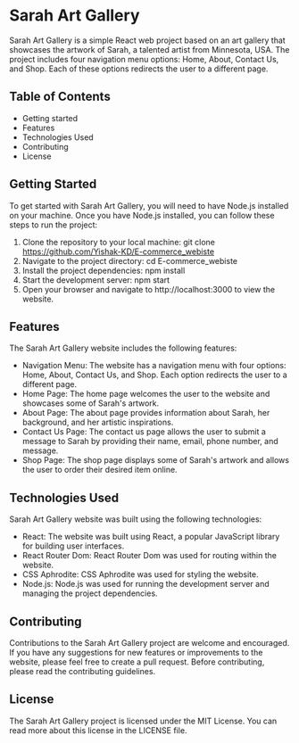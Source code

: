 # Sarah Art Gallery
Sarah Art Gallery is a simple React web project based on an art gallery that showcases the artwork of Sarah, a talented artist from Minnesota, USA. The project includes four navigation menu options: Home, About, Contact Us, and Shop. Each of these options redirects the user to a different page.

## Table of Contents
* Getting started
* Features
* Technologies Used
* Contributing
* License
## Getting Started
To get started with Sarah Art Gallery, you will need to have Node.js installed on your machine. Once you have Node.js installed, you can follow these steps to run the project:

1. Clone the repository to your local machine: git clone https://github.com/Yishak-KD/E-commerce_webiste
2. Navigate to the project directory: cd E-commerce_webiste
3. Install the project dependencies: npm install
4. Start the development server: npm start
5. Open your browser and navigate to http://localhost:3000 to view the website.
## Features
The Sarah Art Gallery website includes the following features:

* Navigation Menu: The website has a navigation menu with four options: Home, About, Contact Us, and Shop. Each option redirects the user to a different page.
* Home Page: The home page welcomes the user to the website and showcases some of Sarah's artwork.
* About Page: The about page provides information about Sarah, her background, and her artistic inspirations.
* Contact Us Page: The contact us page allows the user to submit a message to Sarah by providing their name, email, phone number, and message.
* Shop Page: The shop page displays some of Sarah's artwork and allows the user to order their desired item online.
## Technologies Used
Sarah Art Gallery website was built using the following technologies:

* React: The website was built using React, a popular JavaScript library for building user interfaces.
* React Router Dom: React Router Dom was used for routing within the website.
* CSS Aphrodite: CSS Aphrodite was used for styling the website.
* Node.js: Node.js was used for running the development server and managing the project dependencies.
## Contributing
Contributions to the Sarah Art Gallery project are welcome and encouraged. If you have any suggestions for new features or improvements to the website, please feel free to create a pull request. Before contributing, please read the contributing guidelines.

## License
The Sarah Art Gallery project is licensed under the MIT License. You can read more about this license in the LICENSE file.
